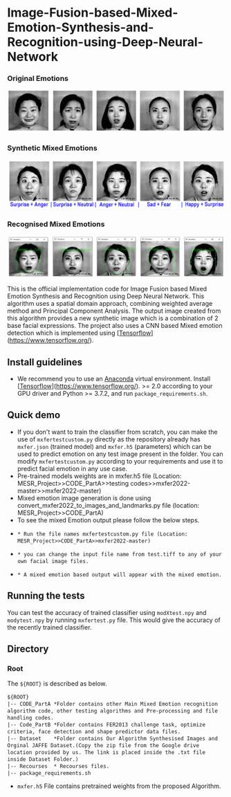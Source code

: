 # Image-Fusion-based-Mixed-Emotion-Synthesis-and-Recognition-using-Deep-Neural-Network
### Original Emotions
![Original Emotions](./Recourses/OriginalBaseEmotions.PNG)

### Synthetic Mixed Emotions
![Synthetic Mixed Emotions](./Recourses/SyntheticMixedEmotions.PNG)

### Recognised Mixed Emotions
![Recognised Mixed Emotions](./Recourses/RecognisedMixedEmotions.PNG)

This is the official implementation code for Image Fusion based Mixed Emotion Synthesis and Recognition using Deep Neural Network. This algorithm uses a spatial domain approach, combining weighted average method and Principal Component Analysis. The output image created from this algorithm provides a new synthetic image which is a combination of 2 base facial expressions. The project also uses a CNN based Mixed emotion detection which is implemented using [[Tensorflow](https://pytorch.org/)](https://www.tensorflow.org/). 

## Install guidelines
- We recommend you to use an [Anaconda](https://www.anaconda.com/) virtual environment. Install [[Tensorflow](https://pytorch.org/)](https://www.tensorflow.org/). >= 2.0 according to your GPU driver and Python >= 3.7.2, and run `package_requirements.sh`.

## Quick demo
- If you don't want to train the classifier from scratch, you can make the use of `mxfertestcustom.py` directly as the repository already has `mxfer.json` (trained        model) and `mxfer.h5` (parameters) which can be used to predict emotion on any test image present in the folder. You can modify `mxfertestcustom.py` according to        your requirements and use it to predict facial emotion in any use case.
- Pre-trained models weights are in mxfer.h5 file (Location: MESR_Project>>CODE_PartA>>testing codes>>mxfer2022-master>>mxfer2022-master)
- Mixed emotion image generation is done using convert_mxfer2022_to_images_and_landmarks.py file (location: MESR_Project>>CODE_PartA)
- To see the mixed Emotion output please follow the below steps.
-     * Run the file names mxfertestcustom.py file (Location: MESR_Project>>CODE_PartA>>mxfer2022-master)
-     * you can change the input file name from test.tiff to any of your own facial image files.
-     * A mixed emotion based output will appear with the mixed emotion.

## Running the tests 
You can test the accuracy of trained classifier using `modXtest.npy` and `modytest.npy` by running `mxfertest.py` file. This would give the accuracy of the recently trained classifier.


## Directory

### Root

The `${ROOT}` is described as below.

```
${ROOT} 
|-- CODE_PartA *Folder contains other Main Mixed Emotion recognition algorithm code, other testing algorithms and Pre-processing and file handling codes.
|-- Code_PartB *Folder contains FER2013 challenge task, optimize criteria, face detection and shape predictor data files.
|-- Dataset    *Folder contains Our Algorithm Synthesised Images and Orginal JAFFE Dataset.(Copy the zip file from the Google drive location provided by us. The link is placed inside the .txt file inside Dataset Folder.)
|-- Recourses  * Recourses files. 
|-- package_requirements.sh
```
- `mxfer.h5` File contains pretrained weights from the proposed Algorithm.
